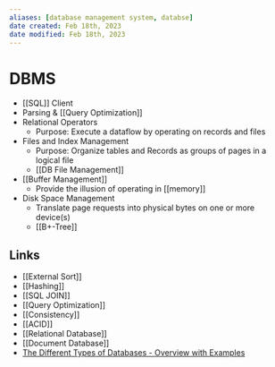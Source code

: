 ```yaml
---
aliases: [database management system, databse]
date created: Feb 18th, 2023
date modified: Feb 18th, 2023
---
```


# DBMS
- [[SQL]] Client
- Parsing & [[Query Optimization]]
- Relational Operators
	- Purpose: Execute a dataflow by operating on records and files
- Files and Index Management
	- Purpose: Organize tables and Records as groups of pages in a logical file
	- [[DB File Management]]
- [[Buffer Management]]
	- Provide the illusion of operating in [[memory]]
- Disk Space Management
	- Translate page requests into physical bytes on one or more device(s)
	- [[B+-Tree]]

## Links
- [[External Sort]]
- [[Hashing]]
- [[SQL JOIN]]
- [[Query Optimization]]
- [[Consistency]]
- [[ACID]]
- [[Relational Database]]
- [[Document Database]]
- [The Different Types of Databases - Overview with Examples](https://www.prisma.io/dataguide/intro/comparing-database-types)